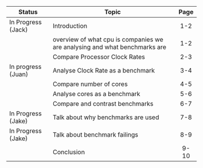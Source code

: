 Status              | Topic                              |  Page
--------------------| -----------------------------------|:-----:
In Progress (Jack)                    | Introduction                     |  1-2
                    | overview of what cpu is companies we are analysing and what benchmarks are | 1-2
                    | Compare Processor Clock Rates      |  2-3
In progress (Juan)  | Analyse Clock Rate as a benchmark  |  3-4
                    | Compare number of cores                        |  4-5
                    | Analyse cores as a benchmark         |  5-6
                    | Compare and contrast benchmarks    |  6-7
In Progress (Jake)  | Talk about why benchmarks are used |  7-8
In Progress (Jake)  | Talk about benchmark failings      |  8-9
                    | Conclusion                         |  9-10
